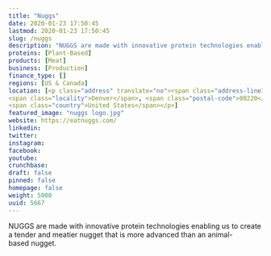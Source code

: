 ```yaml
---
title: "Nuggs"
date: 2020-01-23 17:50:45
lastmod: 2020-01-23 17:50:45
slug: /nuggs
description: "NUGGS are made with innovative protein technologies enabling us to create a tender and meatier nugget that is more advanced than an animal-based nugget."
proteins: [Plant-Based]
products: [Meat]
business: [Production]
finance_type: []
regions: [US & Canada]
location: [<p class="address" translate="no"><span class="address-line1">East Colfax Avenue</span><br>
<span class="locality">Denver</span>, <span class="postal-code">80220</span><br>
<span class="country">United States</span></p>]
featured_image: "nuggs logo.jpg"
website: https://eatnuggs.com/
linkedin: 
twitter: 
instagram: 
facebook: 
youtube: 
crunchbase: 
draft: false
pinned: false
homepage: false
weight: 5000
uuid: 5667
---
```

NUGGS are made with innovative protein technologies enabling us to create a tender and meatier nugget that is more advanced than an animal-based nugget.
